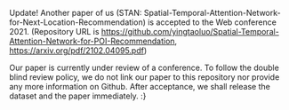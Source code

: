 Update! Another paper of us (STAN: Spatial-Temporal-Attention-Network-for-Next-Location-Recommendation) is accepted to the Web conference 2021. (Repository URL is https://github.com/yingtaoluo/Spatial-Temporal-Attention-Network-for-POI-Recommendation, https://arxiv.org/pdf/2102.04095.pdf)

Our paper is currently under review of a conference. To follow the double blind review policy, we do not link our paper to this repository nor provide any more information on Github. After acceptance, we shall release the dataset and the paper immediately. :}
